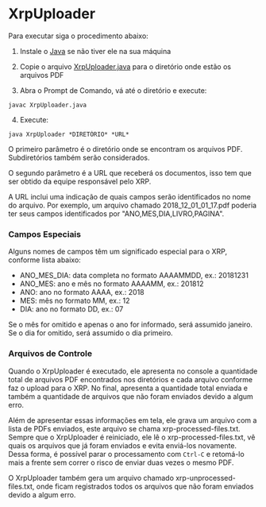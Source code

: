 # XrpUploader

Para executar siga o procedimento abaixo:

1. Instale o [Java](https://www.java.com/pt_BR/download/) se não tiver ele na sua máquina

2. Copie o arquivo [XrpUploader.java](https://raw.githubusercontent.com/crivano/xrpuploader/master/src/br/com/xrp/uploader/XrpUploader.java) para o diretório onde estão os arquivos PDF

3. Abra o Prompt de Comando, vá até o diretório e execute: 
```
javac XrpUploader.java
```

4. Execute: 
```
java XrpUploader *DIRETÓRIO* *URL*
```

O primeiro parâmetro é o diretório onde se encontram os arquivos PDF. Subdiretórios também serão considerados.

O segundo parâmetro é a URL que receberá os documentos, isso tem que ser obtido da equipe responsável pelo XRP.

A URL inclui uma indicação de quais campos serão identificados no nome do arquivo. 
Por exemplo, um arquivo chamado 2018_12_01_01_17.pdf poderia ter seus campos identificados por "ANO,MES,DIA,LIVRO,PAGINA".

### Campos Especiais

Alguns nomes de campos têm um significado especial para o XRP, conforme lista abaixo:

* ANO_MES_DIA: data completa no formato AAAAMMDD, ex.: 20181231
* ANO_MES: ano e mês no formato AAAAMM, ex.: 201812
* ANO: ano no formato AAAA, ex.: 2018
* MES: mês no formato MM, ex.: 12
* DIA: ano no formato DD, ex.: 07

Se o mês for omitido e apenas o ano for informado, será assumido janeiro. Se o dia for omitido, será assumido o dia primeiro.

### Arquivos de Controle

Quando o XrpUploader é executado, ele apresenta no console a quantidade total de arquivos PDF encontrados nos diretórios e cada arquivo conforme faz o upload para o XRP. No final, apresenta a quantidade total enviada e também a quantidade de arquivos que não foram enviados devido a algum erro.

Além de apresentar essas informações em tela, ele grava um arquivo com a lista de PDFs enviados, este arquivo se chama xrp-processed-files.txt. Sempre que o XrpUploader é reiniciado, ele lê o xrp-processed-files.txt, vê quais os arquivos que já foram enviados e evita enviá-los novamente. Dessa forma, é possível parar o processamento com ```Ctrl-C``` e retomá-lo mais a frente sem correr o risco de enviar duas vezes o mesmo PDF.

O XrpUploader também gera um arquivo chamado xrp-unprocessed-files.txt, onde ficam registrados todos os arquivos que não foram enviados devido a algum erro.
